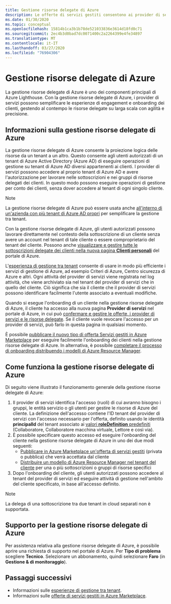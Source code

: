 ```yaml
---
title: Gestione risorse delegate di Azure
description: Le offerte di servizi gestiti consentono ai provider di servizi di vendere offerte di gestione delle risorse ai clienti in Azure Marketplace.
ms.date: 01/30/2020
ms.topic: conceptual
ms.openlocfilehash: 15814b1ca3b1b78de521033836e3614d18fd0c71
ms.sourcegitcommit: 2ec4b3d0bad7dc0071400c2a2264399e4fe34897
ms.translationtype: MT
ms.contentlocale: it-IT
ms.lasthandoff: 03/27/2020
ms.locfileid: "76904306"
---
```

# <a name="azure-delegated-resource-management"></a>Gestione risorse delegate di Azure

La gestione risorse delegate di Azure è uno dei componenti principali di Azure Lighthouse. Con la gestione risorse delegate di Azure, i provider di servizi possono semplificare le esperienze di engagement e onboarding dei clienti, gestendo al contempo le risorse delegate su larga scala con agilità e precisione.

## <a name="what-is-azure-delegated-resource-management"></a>Informazioni sulla gestione risorse delegate di Azure

La gestione risorse delegate di Azure consente la proiezione logica delle risorse da un tenant a un altro. Questo consente agli utenti autorizzati di un tenant di Azure Active Directory (Azure AD) di eseguire operazioni di gestione su tenant di Azure AD diversi appartenenti ai clienti. I provider di servizi possono accedere al proprio tenant di Azure AD e avere l'autorizzazione per lavorare nelle sottoscrizioni e nei gruppi di risorse delegati dei clienti. In questo modo possono eseguire operazioni di gestione per conto dei clienti, senza dover accedere al tenant di ogni singolo cliente.

> [!NOTE]
> La gestione risorse delegate di Azure può essere usata anche [all'interno di un'azienda con più tenant di Azure AD propri](enterprise.md) per semplificare la gestione tra tenant.

Con la gestione risorse delegate di Azure, gli utenti autorizzati possono lavorare direttamente nel contesto della sottoscrizione di un cliente senza avere un account nel tenant di tale cliente o essere comproprietario del tenant del cliente. Possono anche [visualizzare e gestire tutte le sottoscrizioni delegate dei clienti nella nuova pagina **Clienti personali**](../how-to/view-manage-customers.md) del portale di Azure.

L'[esperienza di gestione tra tenant](cross-tenant-management-experience.md) consente di usare in modo più efficiente i servizi di gestione di Azure, ad esempio Criteri di Azure, Centro sicurezza di Azure e altri. Ogni attività del provider di servizi viene registrata nel log attività, che viene archiviato sia nel tenant del provider di servizi che in quello del cliente. Ciò significa che sia il cliente che il provider di servizi possono identificare facilmente l'utente associato a eventuali modifiche.

Quando si esegue l'onboarding di un cliente nella gestione risorse delegate di Azure, il cliente ha accesso alla nuova pagina **Provider di servizi** nel portale di Azure, in cui può [confermare e gestire le offerte, i provider di servizi e le risorse delegate](../how-to/view-manage-service-providers.md). Se il cliente vuole revocare l'accesso per un provider di servizi, può farlo in questa pagina in qualsiasi momento.

È possibile [pubblicare il nuovo tipo di offerta Servizi gestiti in Azure Marketplace](../how-to/publish-managed-services-offers.md) per eseguire facilmente l'onboarding dei clienti nella gestione risorse delegate di Azure. In alternativa, è possibile [completare il processo di onboarding distribuendo i modelli di Azure Resource Manager](../how-to/onboard-customer.md).

## <a name="how-azure-delegated-resource-management-works"></a>Come funziona la gestione risorse delegate di Azure

Di seguito viene illustrato il funzionamento generale della gestione risorse delegate di Azure:

1. Il provider di servizi identifica l'accesso (ruoli) di cui avranno bisogno i gruppi, le entità servizio o gli utenti per gestire le risorse di Azure del cliente. La definizione dell'accesso contiene l'ID tenant del provider di servizi con l'accesso necessario per l'offerta, definito usando le identità **principalId** del tenant associato ai [valori **roleDefinition** predefiniti](../../role-based-access-control/built-in-roles.md) (Collaboratore, Collaboratore macchina virtuale, Lettore e così via).
2. È possibile specificare questo accesso ed eseguire l'onboarding del cliente nella gestione risorse delegate di Azure in uno dei due modi seguenti:
   - [Pubblicare in Azure Marketplace un'offerta di servizi gestiti](../how-to/publish-managed-services-offers.md) (privata o pubblica) che verrà accettata dal cliente
   - [Distribuire un modello di Azure Resource Manager nel tenant del cliente](../how-to/onboard-customer.md) per una o più sottoscrizioni o gruppi di risorse specifici
3. Dopo l'onboarding del cliente, gli utenti autorizzati possono accedere al tenant del provider di servizi ed eseguire attività di gestione nell'ambito del cliente specificato, in base all'accesso definito.

> [!NOTE]
> La delega di una sottoscrizione tra due tenant in cloud separati non è supportata.

## <a name="support-for-azure-delegated-resource-management"></a>Supporto per la gestione risorse delegate di Azure

Per assistenza relativa alla gestione risorse delegate di Azure, è possibile aprire una richiesta di supporto nel portale di Azure. Per **Tipo di problema** scegliere **Tecnico**. Selezionare un abbonamento, quindi selezionare **Faro** (in **Gestione & di monitoraggio**).

## <a name="next-steps"></a>Passaggi successivi

- Informazioni sulle [esperienze di gestione tra tenant](cross-tenant-management-experience.md).
- Informazioni sulle [offerte di servizi gestiti in Azure Marketplace](managed-services-offers.md).